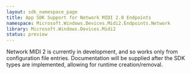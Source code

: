 ```yaml
---
layout: sdk_namespace_page
title: App SDK Support for Network MIDI 2.0 Endpoints
namespace: Microsoft.Windows.Devices.Midi2.Endpoints.Network
library: Microsoft.Windows.Devices.Midi2
status: preview
---
```


Network MIDI 2 is currently in development, and so works only from configuration file entries. Documentation will be supplied after the SDK types are implemented, allowing for runtime creation/removal.

